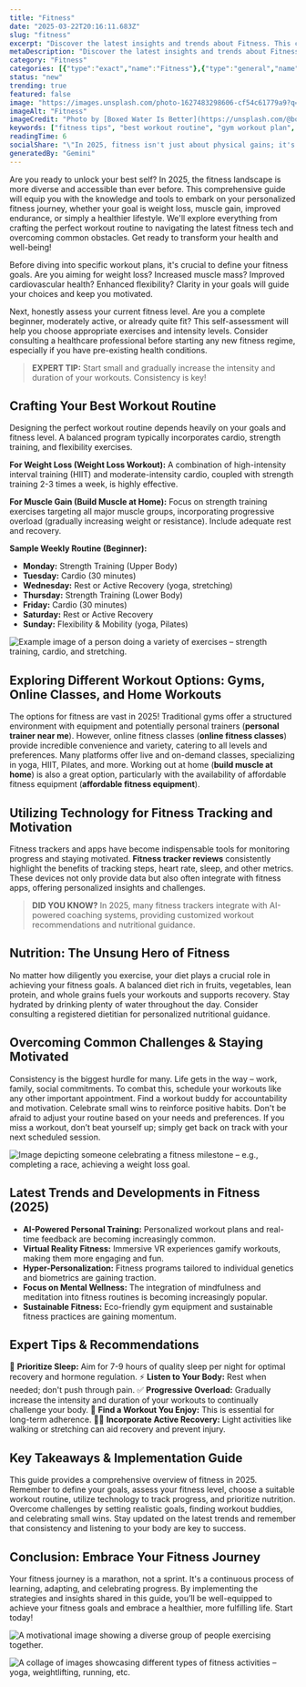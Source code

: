 ```yaml
---
title: "Fitness"
date: "2025-03-22T20:16:11.683Z"
slug: "fitness"
excerpt: "Discover the latest insights and trends about Fitness. This comprehensive guide covers everything you need to know about Fitness in 2025."
metaDescription: "Discover the latest insights and trends about Fitness. This comprehensive guide covers everything you need to know about Fitness in 2025."
category: "Fitness"
categories: [{"type":"exact","name":"Fitness"},{"type":"general","name":"Health"},{"type":"medium","name":"Nutrition"},{"type":"specific","name":"Dietary Supplements"},{"type":"niche","name":"Protein Synthesis"}]
status: "new"
trending: true
featured: false
image: "https://images.unsplash.com/photo-1627483298606-cf54c61779a9?q=85&w=1200&fit=max&fm=webp&auto=compress"
imageAlt: "Fitness"
imageCredit: "Photo by [Boxed Water Is Better](https://unsplash.com/@boxedwater) on Unsplash"
keywords: ["fitness tips", "best workout routine", "gym workout plan", "online fitness classes", "weight loss workout", "fitness tracker reviews", "how to lose weight fast", "build muscle at home", "personal trainer near me", "affordable fitness equipment"]
readingTime: 6
socialShare: "\"In 2025, fitness isn't just about physical gains; it's about holistic well-being.  Prioritize sleep, listen to your body, and discover the workout you truly enjoy for sustainable success.\""
generatedBy: "Gemini"
---
```


Are you ready to unlock your best self? In 2025, the fitness landscape is more diverse and accessible than ever before.  This comprehensive guide will equip you with the knowledge and tools to embark on your personalized fitness journey, whether your goal is weight loss, muscle gain, improved endurance, or simply a healthier lifestyle. We'll explore everything from crafting the perfect workout routine to navigating the latest fitness tech and overcoming common obstacles.  Get ready to transform your health and well-being!



Before diving into specific workout plans, it's crucial to define your fitness goals. Are you aiming for weight loss? Increased muscle mass? Improved cardiovascular health? Enhanced flexibility?  Clarity in your goals will guide your choices and keep you motivated.

Next, honestly assess your current fitness level.  Are you a complete beginner, moderately active, or already quite fit?  This self-assessment will help you choose appropriate exercises and intensity levels. Consider consulting a healthcare professional before starting any new fitness regime, especially if you have pre-existing health conditions.

> **EXPERT TIP:**  Start small and gradually increase the intensity and duration of your workouts.  Consistency is key!

## Crafting Your Best Workout Routine

Designing the perfect workout routine depends heavily on your goals and fitness level.  A balanced program typically incorporates cardio, strength training, and flexibility exercises.

**For Weight Loss (Weight Loss Workout):**  A combination of high-intensity interval training (HIIT) and moderate-intensity cardio, coupled with strength training 2-3 times a week, is highly effective.

**For Muscle Gain (Build Muscle at Home):** Focus on strength training exercises targeting all major muscle groups, incorporating progressive overload (gradually increasing weight or resistance).  Include adequate rest and recovery.

**Sample Weekly Routine (Beginner):**

* **Monday:** Strength Training (Upper Body)
* **Tuesday:** Cardio (30 minutes)
* **Wednesday:** Rest or Active Recovery (yoga, stretching)
* **Thursday:** Strength Training (Lower Body)
* **Friday:** Cardio (30 minutes)
* **Saturday:** Rest or Active Recovery
* **Sunday:**  Flexibility & Mobility (yoga, Pilates)

![Example image of a person doing a variety of exercises – strength training, cardio, and stretching.](https://images.unsplash.com/photo-1627483298606-cf54c61779a9?q=85&w=1200&fit=max&fm=webp&auto=compress)

##  Exploring Different Workout Options: Gyms, Online Classes, and Home Workouts

The options for fitness are vast in 2025!  Traditional gyms offer a structured environment with equipment and potentially personal trainers (**personal trainer near me**).  However, online fitness classes (**online fitness classes**) provide incredible convenience and variety, catering to all levels and preferences.  Many platforms offer live and on-demand classes, specializing in yoga, HIIT, Pilates, and more.  Working out at home (**build muscle at home**) is also a great option, particularly with the availability of affordable fitness equipment (**affordable fitness equipment**).

## Utilizing Technology for Fitness Tracking and Motivation

Fitness trackers and apps have become indispensable tools for monitoring progress and staying motivated.  **Fitness tracker reviews** consistently highlight the benefits of tracking steps, heart rate, sleep, and other metrics.  These devices not only provide data but also often integrate with fitness apps, offering personalized insights and challenges.

> **DID YOU KNOW?**  In 2025, many fitness trackers integrate with AI-powered coaching systems, providing customized workout recommendations and nutritional guidance.

## Nutrition: The Unsung Hero of Fitness

No matter how diligently you exercise, your diet plays a crucial role in achieving your fitness goals. A balanced diet rich in fruits, vegetables, lean protein, and whole grains fuels your workouts and supports recovery.  Stay hydrated by drinking plenty of water throughout the day. Consider consulting a registered dietitian for personalized nutritional guidance.

## Overcoming Common Challenges & Staying Motivated

Consistency is the biggest hurdle for many.  Life gets in the way – work, family, social commitments.  To combat this, schedule your workouts like any other important appointment.  Find a workout buddy for accountability and motivation. Celebrate small wins to reinforce positive habits.  Don't be afraid to adjust your routine based on your needs and preferences.  If you miss a workout, don’t beat yourself up; simply get back on track with your next scheduled session.

![Image depicting someone celebrating a fitness milestone – e.g., completing a race, achieving a weight loss goal.](https://images.unsplash.com/photo-1662045010180-a2b1ac1652b4?q=85&w=1200&fit=max&fm=webp&auto=compress)

##  Latest Trends and Developments in Fitness (2025)

* **AI-Powered Personal Training:** Personalized workout plans and real-time feedback are becoming increasingly common.
* **Virtual Reality Fitness:** Immersive VR experiences gamify workouts, making them more engaging and fun.
* **Hyper-Personalization:** Fitness programs tailored to individual genetics and biometrics are gaining traction.
* **Focus on Mental Wellness:**  The integration of mindfulness and meditation into fitness routines is becoming increasingly popular.
* **Sustainable Fitness:**  Eco-friendly gym equipment and sustainable fitness practices are gaining momentum.

##  Expert Tips & Recommendations

🔑 **Prioritize Sleep:** Aim for 7-9 hours of quality sleep per night for optimal recovery and hormone regulation.
⚡ **Listen to Your Body:** Rest when needed; don't push through pain.
✅ **Progressive Overload:** Gradually increase the intensity and duration of your workouts to continually challenge your body.
💪 **Find a Workout You Enjoy:** This is essential for long-term adherence.
🧘‍♀️ **Incorporate Active Recovery:**  Light activities like walking or stretching can aid recovery and prevent injury.

## Key Takeaways & Implementation Guide

This guide provides a comprehensive overview of fitness in 2025.  Remember to define your goals, assess your fitness level, choose a suitable workout routine, utilize technology to track progress, and prioritize nutrition.  Overcome challenges by setting realistic goals, finding workout buddies, and celebrating small wins. Stay updated on the latest trends and remember that consistency and listening to your body are key to success.

## Conclusion:  Embrace Your Fitness Journey

Your fitness journey is a marathon, not a sprint.  It's a continuous process of learning, adapting, and celebrating progress. By implementing the strategies and insights shared in this guide, you’ll be well-equipped to achieve your fitness goals and embrace a healthier, more fulfilling life. Start today!

![A motivational image showing a diverse group of people exercising together.](https://images.unsplash.com/photo-1662961154170-d2421e29f94b?q=85&w=1200&fit=max&fm=webp&auto=compress)

![A collage of images showcasing different types of fitness activities – yoga, weightlifting, running, etc.](https://images.unsplash.com/photo-1603503363848-6952525df449?q=85&w=1200&fit=max&fm=webp&auto=compress)

